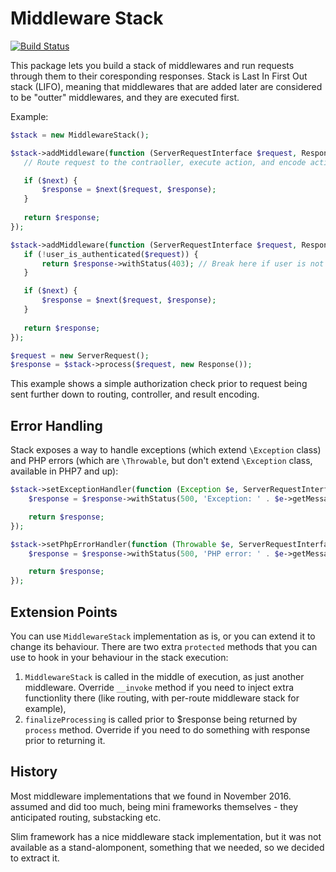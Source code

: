 # Middleware Stack

[![Build Status](https://travis-ci.org/activecollab/middlewarestack.svg?branch=master)](https://travis-ci.org/activecollab/middlewarestack)

This package lets you build a stack of middlewares and run requests through them to their coresponding responses. Stack is Last In First Out stack (LIFO), meaning that middlewares that are added later are considered to be "outter" middlewares, and they are executed first.  

Example:

```php
$stack = new MiddlewareStack();

$stack->addMiddleware(function (ServerRequestInterface $request, ResponseInterface $response, callable $next = null) {
   // Route request to the contraoller, execute action, and encode action result to response

   if ($next) {
       $response = $next($request, $response);
   }
   
   return $response;
});

$stack->addMiddleware(function (ServerRequestInterface $request, ResponseInterface $response, callable $next = null) {
   if (!user_is_authenticated($request)) {
       return $response->withStatus(403); // Break here if user is not authenticated
   }

   if ($next) {
       $response = $next($request, $response);
   }
   
   return $response;
});

$request = new ServerRequest();
$response = $stack->process($request, new Response());
```

This example shows a simple authorization check prior to request being sent further down to routing, controller, and result encoding.
 
## Error Handling

Stack exposes a way to handle exceptions (which extend `\Exception` class) and PHP errors (which are `\Throwable`, but don't extend `\Exception` class, available in PHP7 and up):

```php
$stack->setExceptionHandler(function (Exception $e, ServerRequestInterface $request, ResponseInterface $response) {
    $response = $response->withStatus(500, 'Exception: ' . $e->getMessage());

    return $response;
});

$stack->setPhpErrorHandler(function (Throwable $e, ServerRequestInterface $request, ResponseInterface $response) {
    $response = $response->withStatus(500, 'PHP error: ' . $e->getMessage());

    return $response;
});
```

## Extension Points

You can use `MiddlewareStack` implementation as is, or you can extend it to change its behaviour. There are two extra `protected` methods that you can use to hook in your behaviour in the stack execution:

1. `MiddlewareStack` is called in the middle of execution, as just another middleware. Override `__invoke` method if you need to inject extra functionlity there (like routing, with per-route middleware stack for example),
1. `finalizeProcessing` is called prior to $response being returned by `process` method. Override if you need to do something with response prior to returning it.

## History

Most middleware implementations that we found in November 2016. assumed and did too much, being mini frameworks themselves - they anticipated routing, substacking etc. 

Slim framework has a nice middleware stack implementation, but it was not available as a stand-alomponent, something that we needed, so we decided to extract it.
